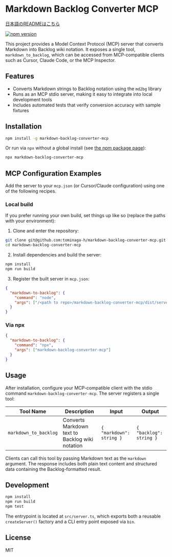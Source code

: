 # Markdown Backlog Converter MCP

[日本語のREADMEはこちら](README.ja.md)

[![npm version](https://img.shields.io/npm/v/markdown-backlog-converter-mcp.svg)](https://www.npmjs.com/package/markdown-backlog-converter-mcp)

This project provides a Model Context Protocol (MCP) server that converts Markdown into Backlog wiki notation. It exposes a single tool, `markdown_to_backlog`, which can be accessed from MCP-compatible clients such as Cursor, Claude Code, or the MCP Inspector.

## Features
- Converts Markdown strings to Backlog notation using the `md2bg` library
- Runs as an MCP stdio server, making it easy to integrate into local development tools
- Includes automated tests that verify conversion accuracy with sample fixtures

## Installation
```bash
npm install -g markdown-backlog-converter-mcp
```

Or run via `npx` without a global install (see [the npm package page](https://www.npmjs.com/package/markdown-backlog-converter-mcp)):
```bash
npx markdown-backlog-converter-mcp
```

## MCP Configuration Examples
Add the server to your `mcp.json` (or Cursor/Claude configuration) using one of the following recipes.

### Local build
If you prefer running your own build, set things up like so (replace the paths with your environment):

1. Clone and enter the repository:

```bash
git clone git@github.com:tominaga-h/markdown-backlog-converter-mcp.git
cd markdown-backlog-converter-mcp
```

2. Install dependencies and build the server:

```bash
npm install
npm run build
```

3. Register the built server in `mcp.json`:

```json
{
  "markdown-to-backlog": {
    "command": "node",
    "args": ["/<path to repo>/markdown-backlog-converter-mcp/dist/server.js"]
  }
}
```

### Via npx

```json
{
  "markdown-to-backlog": {
    "command": "npx",
    "args": ["markdown-backlog-converter-mcp"]
  }
}
```

## Usage
After installation, configure your MCP-compatible client with the stdio command `markdown-backlog-converter-mcp`. The server registers a single tool:

| Tool Name | Description | Input | Output |
|-----------|-------------|-------|--------|
| `markdown_to_backlog` | Converts Markdown text to Backlog wiki notation | `{ "markdown": string }` | `{ "backlog": string }` |

Clients can call this tool by passing Markdown text as the `markdown` argument. The response includes both plain text content and structured data containing the Backlog-formatted result.

## Development
```bash
npm install
npm run build
npm test
```

The entrypoint is located at `src/server.ts`, which exports both a reusable `createServer()` factory and a CLI entry point exposed via `bin`.

## License
MIT
